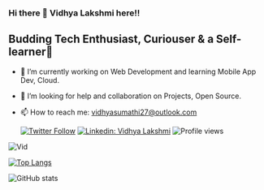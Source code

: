 ### Hi there 👋 Vidhya Lakshmi here!!
## Budding Tech Enthusiast, Curiouser & a Self-learner🌱

- 🔭 I’m currently working on Web Development and learning Mobile App Dev, Cloud.
- 🤔 I’m looking for help and collaboration on Projects, Open Source. 
- 📫 How to reach me: vidhyasumathi27@outlook.com

    [![Twitter Follow](https://img.shields.io/twitter/follow/sumathividhya?label=Follow)](https://twitter.com/sumathividhya)
[![Linkedin: Vidhya Lakshmi](https://img.shields.io/badge/-Vidhya%20Lakshmi-blue?style=flat-square&logo=Linkedin&logoColor=white&link=http://www.linkedin.com/in/vidhya-l-1aaab61b90)](http://www.linkedin.com/in/vidhya-l-1aaab61b90)
![Profile views](https://gpvc.arturio.dev/Vid-27)

![Vid](https://user-images.githubusercontent.com/72182858/140051060-1d4c463c-1083-4bf3-973b-279ba6d9948b.jpg)

[![Top Langs](https://github-readme-stats.vercel.app/api/top-langs/?username=Vid-27&layout=compact)](https://github.com/anuraghazra/github-readme-stats)

![GitHub stats](https://github-readme-stats.vercel.app/api?username=Vid-27&show_icons=true)

